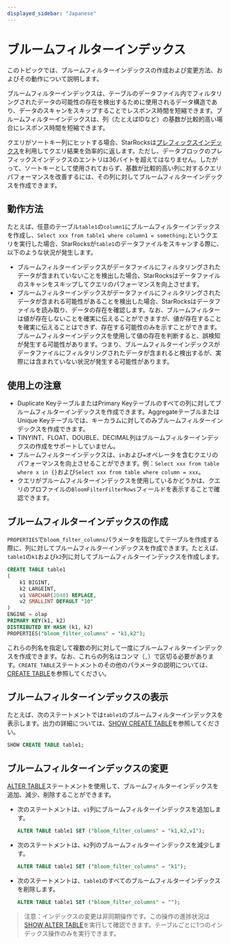 ```yaml
---
displayed_sidebar: "Japanese"
---
```


# ブルームフィルターインデックス

このトピックでは、ブルームフィルターインデックスの作成および変更方法、およびその動作について説明します。

ブルームフィルターインデックスは、テーブルのデータファイル内でフィルタリングされたデータの可能性の存在を検出するために使用されるデータ構造であり、データのスキャンをスキップすることでレスポンス時間を短縮できます。ブルームフィルターインデックスは、列（たとえばIDなど）の基数が比較的高い場合にレスポンス時間を短縮できます。

クエリがソートキー列にヒットする場合、StarRocksは[プレフィックスインデックス](../table_design/Sort_key.md)を利用してクエリ結果を効率的に返します。ただし、データブロックのプレフィックスインデックスのエントリは36バイトを超えてはなりません。したがって、ソートキーとして使用されておらず、基数が比較的高い列に対するクエリパフォーマンスを改善するには、その列に対してブルームフィルターインデックスを作成できます。

## 動作方法

たとえば、任意のテーブル`table1`の`column1`にブルームフィルターインデックスを作成し、`Select xxx from table1 where column1 = something;`というクエリを実行した場合、StarRocksが`table1`のデータファイルをスキャンする際に、以下のような状況が発生します。

- ブルームフィルターインデックスがデータファイルにフィルタリングされたデータが含まれていないことを検出した場合、StarRocksはデータファイルのスキャンをスキップしてクエリのパフォーマンスを向上させます。
- ブルームフィルターインデックスがデータファイルにフィルタリングされたデータが含まれる可能性があることを検出した場合、StarRocksはデータファイルを読み取り、データの存在を確認します。なお、ブルームフィルターは値が存在しないことを確実に伝えることができますが、値が存在することを確実に伝えることはできず、存在する可能性のみを示すことができます。ブルームフィルターインデックスを使用して値の存在を判断すると、誤検知が発生する可能性があります。つまり、ブルームフィルターインデックスがデータファイルにフィルタリングされたデータが含まれると検出するが、実際には含まれていない状況が発生する可能性があります。

## 使用上の注意

- Duplicate KeyテーブルまたはPrimary Keyテーブルのすべての列に対してブルームフィルターインデックスを作成できます。AggregateテーブルまたはUnique Keyテーブルでは、キーカラムに対してのみブルームフィルターインデックスを作成できます。
- TINYINT、FLOAT、DOUBLE、DECIMAL列はブルームフィルターインデックスの作成をサポートしていません。
- ブルームフィルターインデックスは、`in`および`=`オペレータを含むクエリのパフォーマンスを向上させることができます。例：`Select xxx from table where x in {}`および`Select xxx from table where column = xxx`。
- クエリがブルームフィルターインデックスを使用しているかどうかは、クエリのプロファイルの`BloomFilterFilterRows`フィールドを表示することで確認できます。

## ブルームフィルターインデックスの作成

`PROPERTIES`で`bloom_filter_columns`パラメータを指定してテーブルを作成する際に、列に対してブルームフィルターインデックスを作成できます。たとえば、`table1`の`k1`および`k2`列に対してブルームフィルターインデックスを作成します。

```SQL
CREATE TABLE table1
(
    k1 BIGINT,
    k2 LARGEINT,
    v1 VARCHAR(2048) REPLACE,
    v2 SMALLINT DEFAULT "10"
)
ENGINE = olap
PRIMARY KEY(k1, k2)
DISTRIBUTED BY HASH (k1, k2)
PROPERTIES("bloom_filter_columns" = "k1,k2");
```

これらの列名を指定して複数の列に対して一度にブルームフィルターインデックスを作成できます。なお、これらの列名はコンマ（`,`）で区切る必要があります。`CREATE TABLE`ステートメントのその他のパラメータの説明については、[CREATE TABLE](../sql-reference/sql-statements/data-definition/CREATE_TABLE.md)を参照してください。

## ブルームフィルターインデックスの表示

たとえば、次のステートメントでは`table1`のブルームフィルターインデックスを表示します。出力の詳細については、[SHOW CREATE TABLE](../sql-reference/sql-statements/data-manipulation/SHOW_CREATE_TABLE.md)を参照してください。

```SQL
SHOW CREATE TABLE table1;
```

## ブルームフィルターインデックスの変更

[ALTER TABLE](../sql-reference/sql-statements/data-definition/ALTER_TABLE.md)ステートメントを使用して、ブルームフィルターインデックスを追加、減少、削除することができます。

- 次のステートメントは、`v1`列にブルームフィルターインデックスを追加します。

    ```SQL
    ALTER TABLE table1 SET ("bloom_filter_columns" = "k1,k2,v1");
    ```

- 次のステートメントは、`k2`列のブルームフィルターインデックスを減少します。
  
    ```SQL
    ALTER TABLE table1 SET ("bloom_filter_columns" = "k1");
    ```

- 次のステートメントは、`table1`のすべてのブルームフィルターインデックスを削除します。

    ```SQL
    ALTER TABLE table1 SET ("bloom_filter_columns" = "");
    ```

> 注意：インデックスの変更は非同期操作です。この操作の進捗状況は[SHOW ALTER TABLE](../sql-reference/sql-statements/data-manipulation/SHOW_ALTER.md)を実行して確認できます。テーブルごとに1つのインデックス操作のみを実行できます。